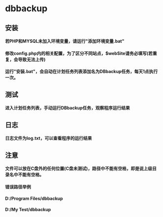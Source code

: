 # dbbackup

## 安装

#### 若PHP和MYSQL未加入环境变量，请运行"添加环境变量.bat"
#### 修改config.php内的相关配置，为了区分不同站点，$webSite请务必填写(若重复，会导致无法上传)
#### 运行"安装.bat"，会自动在计划任务列表添加名为DBbackup任务，每天1点执行一次。

## 测试

#### 进入计划任务列表，手动运行DBbackup任务，观察程序运行结果

## 日志

#### 日志文件为log.txt，可以查看程序的运行结果

## 注意

#### 文件可以放在C盘外的任何位置(C盘未测试)，路径中不能有空格，即是说上级目录名中不能有空格。

#### 错误路径举例

#### D:/Program Files/dbbackup
#### D:/My Test/dbbackup